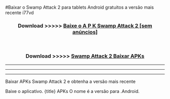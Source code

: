 #Baixar o Swamp Attack 2  para tablets Android gratuitos a versão mais recente i77vd


<div align="center">
<h3>Download >>>>> <a href="https://pt-web.web.app/?pt= Swamp Attack 2">Baixe o A P K Swamp Attack 2 [sem anúncios]</a></h3><br>

<h3>Download >>>>> <a href="https://pt-web.web.app/?pt= Swamp Attack 2">Swamp Attack 2 Baixar APKs</a></h3>
</div>

----------------------------------------------------------

----------------------------------------------------------

----------------------------------------------------------

Baixar APKs Swamp Attack 2 e obtenha a versão mais recente

Baixe o aplicativo. {title} APKs O nome é a versão para .Android.


